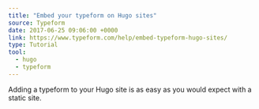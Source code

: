```yaml
---
title: "Embed your typeform on Hugo sites"
source: Typeform
date: 2017-06-25 09:06:00 +0000
link: https://www.typeform.com/help/embed-typeform-hugo-sites/
type: Tutorial
tool:
  - hugo
  - typeform
---
```

Adding a typeform to your Hugo site is as easy as you would expect with a static site. 





